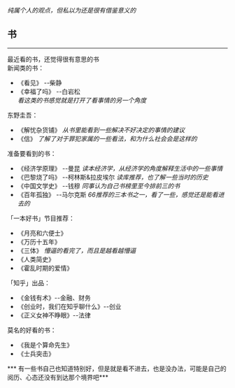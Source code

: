 *纯属个人的观点，但私以为还是很有借鉴意义的*

## 书 ##
---
最近看的书，还觉得很有意思的书  
新闻类的书：  
- 《看见》 --柴静  
- 《幸福了吗》 --白岩松  
*看这类的书感觉就是打开了看事情的另一个角度*  

东野圭吾：  
- 《解忧杂货铺》  *从书里能看到一些解决不好决定的事情的建议*  
- 《信》         *了解了对于罪犯家属的一些看法，和为什么社会会是这样的*  

准备要看到的书：
- 《经济学原理》 --曼昆       *读本经济学，从经济学的角度解释生活中的一些事情*  
- 《巴黎烧了吗》 --柯林斯&拉皮埃尔        *读库推荐，也了解一些当时的历史*  
- 《中国文学史》 --钱穆         *同事认为自己书榜里至今排前三的书*  
- 《百年孤独》   --马尔克斯          *66推荐的三本书之一，看了一些，感觉还是能看进去的* 

「一本好书」节目推荐：  
- 《月亮和六便士》   
- 《万历十五年》   
- 《三体》   *懵逼的看完了，而且是越看越懵逼*  
- 《人类简史》  
- 《霍乱时期的爱情》  

「知乎」出品：
- 《金钱有术》--金融、财务
- 《创业时，我们在知乎聊什么》--创业
- 《正义女神不睁眼》--法律

莫名的好看的书：  
- 《我是个算命先生》
- 《士兵突击》

*** 有一些书自己也知道特别好，但是就是看不进去，也是没办法，可能是自己的阅历、心态还没有到达那个境界吧***
